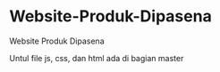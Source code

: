 # Website-Produk-Dipasena
Website Produk Dipasena

Untul file js, css, dan html ada di bagian master
